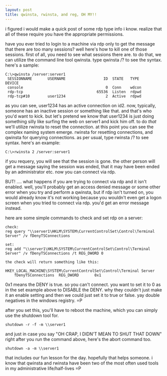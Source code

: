 ```yaml
---
layout: post
title: qwinsta, rwinsta, and reg, OH MY!!
---
```


i figured i would make a quick post of some rdp type info i know. realize that all of these require you have the appropriate permissions.

have you ever tried to login to a machine via rdp only to get the message that there are too many sessions? well here's how to kill one of those sessions. first of all, you need to see what sessions there are. to do that, we can utilize the command line tool qwinsta. type qwinsta /? to see the syntax. here's a sample:

```
C:\>qwinsta /server:server1
 SESSIONNAME       USERNAME                 ID  STATE   TYPE        DEVICE
 console                                     0  Conn    wdcon
 rdp-tcp                                 65536  Listen  rdpwd
 rdp-tcp#10        user1234                  2  Active  rdpwd
```

as you can see, user1234 has an active connection on id2. now, typically, someone has an inactive session or something like that. and that's who you'd want to kick. but let's pretend we know that user1234 is just doing something silly like surfing the web on server1 and kick him off. to do *that* we'll utilize rwinsta to reset the connection. at this point you can see the complex naming system emerge. rwinsta for resetting connections, and qwinsta for querying connections. as per usual, type rwinsta /? to see syntax. here's an example:

```
C:\>rwinsta 2 /server:server1
```

if you requery, you will see that the session is gone. the other person will get a message saying the session was ended, that it may have been ended by an administrator etc. now you can connect via rdp.


BUT! .... what happens if you are trying to connect via rdp and it isn't enabled. well, you'll probably get an access denied message or some other error when you try and perform a qwinsta, but if rdp isn't turned on, you would already know it's not working because you wouldn't even get a logon screen when you tried to connect via rdp. you'd get an error message instead.

here are some simple commands to check and set rdp on a server:

```
check:
reg query "\\server1\HKLM\SYSTEM\CurrentControlSet\Control\Terminal Server" /v fDenyTSConnections

set:
reg add "\\server1\HKLM\SYSTEM\CurrentControlSet\Control\Terminal Server" /v fDenyTSConnections /t REG_DWORD 0

the check will return something like this:

HKEY_LOCAL_MACHINE\SYSTEM\CurrentControlSet\Control\Terminal Server
    fDenyTSConnections  REG_DWORD       0x1
```

0x1 means the DENY is true. so you can't connect. you want to set it to 0 as in the set example above to DISABLE the DENY. why they couldn't just make it an enable setting and then we could just set it to true or false. yay double negatives in the windows registry. =P

after you set this, you'll have to reboot the machine, which you can simply use the shutdown tool for.

```
shutdown -r -f -m \\server1
```

and just in case you say "OH CRAP, I DIDN'T MEAN TO SHUT THAT DOWN" right after you run the command above, here's the abort command too.

```
shutdown -a -m \\server1
```

that includes our fun lesson for the day. hopefully that helps someone. i know that qwinsta and rwinsta have been two of the most often used tools in my administrative life/half-lives =P
